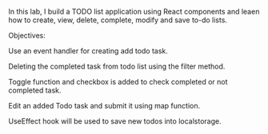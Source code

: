 In this lab, I build a TODO list application using React components and leaen how to create, view, delete, complete, modify and save to-do lists.

Objectives:

Use an event handler for creating add todo task.

Deleting the completed task from todo list using the filter method.

Toggle function and checkbox is added to check completed or not completed task.

Edit an added Todo task and submit it using map function.

UseEffect hook will be used to save new todos into localstorage.
